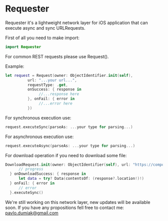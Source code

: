 
# Requester
Requester it's a lightweight network layer for iOS application that can execute async and sync URLRequests.


First of all you need to make import:
```swift
import Requester
```

For common REST requests please use Request().

Example:
```swift
let request = Request(owner: ObjectIdentifier.init(self),
          url: "...your url...",
          requestType: .get,
          onSuccess: { response in
               //...response here
          }, onFail: { error in
               //...error here
          })
```

For synchronous execution use:

```swift
request.executeSync(parseAs: ...your type for parsing...)
```

For asynchronous execution use:

```swift
request.executeAsync(parseAs: ...your type for parsing...)
```

For download operation if you need to download some file:
```swift
DownloadRequest.init(owner: ObjectIdentifier(self), url: "https://compote.slate.com/images/18ba92e4-e39b-44a3-af3b-88f735703fa7.png?width=1440&rect=1560x1040&offset=0x0", requestType: .get) { progress in
      // progress
  } onDownloadSuccess: { response in
      let data = try? Data(contentsOf: (response?.location!)!) 
  } onFail: { error in
      // error
  }.executeSync()
  ```
  
  We're still working on this network layer, new updates will be available soon. 
  If you have any propositions fell free to contact me: pavlo.dumiak@gmail.com
